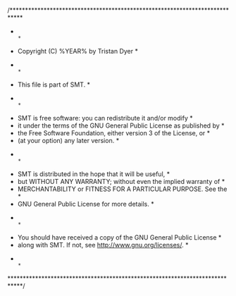/****************************************************************************
 *                                                                          *
 *   Copyright (C) %YEAR% by Tristan Dyer                                   *
 *                                                                          *
 *   This file is part of SMT.                                              *
 *                                                                          *
 *   SMT is free software: you can redistribute it and/or modify            *
 *   it under the terms of the GNU General Public License as published by   *
 *   the Free Software Foundation, either version 3 of the License, or      *
 *   (at your option) any later version.                                    *
 *                                                                          *
 *   SMT is distributed in the hope that it will be useful,                 *
 *   but WITHOUT ANY WARRANTY; without even the implied warranty of         *
 *   MERCHANTABILITY or FITNESS FOR A PARTICULAR PURPOSE.  See the          *
 *   GNU General Public License for more details.                           *
 *                                                                          *
 *   You should have received a copy of the GNU General Public License      *
 *   along with SMT.  If not, see <http://www.gnu.org/licenses/>.           *
 *                                                                          *
 ****************************************************************************/

